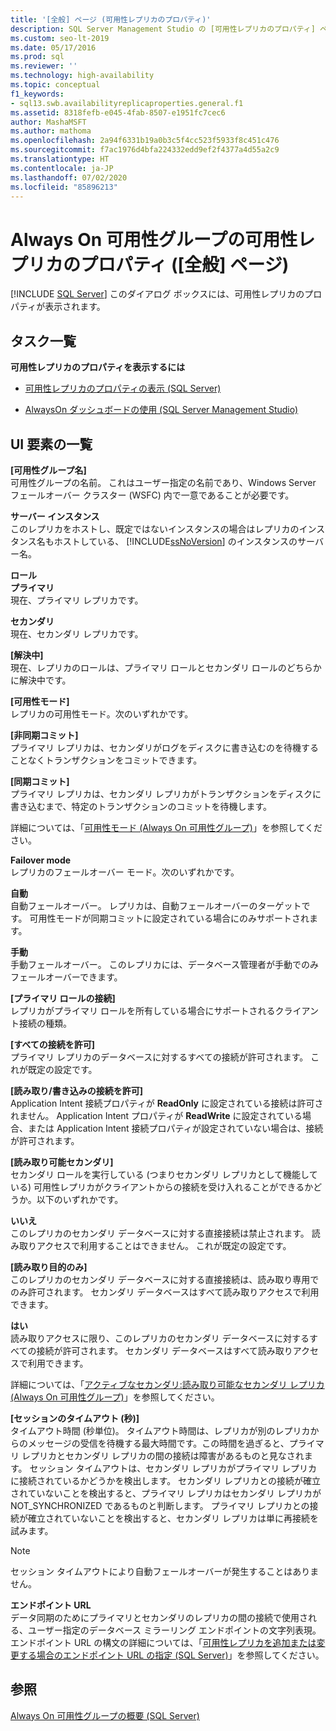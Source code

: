 ```yaml
---
title: '[全般] ページ (可用性レプリカのプロパティ)'
description: SQL Server Management Studio の [可用性レプリカのプロパティ] ページの [全般] ページにあるさまざまなプロパティの説明。
ms.custom: seo-lt-2019
ms.date: 05/17/2016
ms.prod: sql
ms.reviewer: ''
ms.technology: high-availability
ms.topic: conceptual
f1_keywords:
- sql13.swb.availabilityreplicaproperties.general.f1
ms.assetid: 8318fefb-e045-4fab-8507-e1951fc7cec6
author: MashaMSFT
ms.author: mathoma
ms.openlocfilehash: 2a94f6331b19a0b3c5f4cc523f5933f8c451c476
ms.sourcegitcommit: f7ac1976d4bfa224332edd9ef2f4377a4d55a2c9
ms.translationtype: HT
ms.contentlocale: ja-JP
ms.lasthandoff: 07/02/2020
ms.locfileid: "85896213"
---
```

# <a name="availability-replica-properties-general-page-for-always-on-availability-groups"></a>Always On 可用性グループの可用性レプリカのプロパティ ([全般] ページ)
[!INCLUDE [SQL Server](../../../includes/applies-to-version/sqlserver.md)]
  このダイアログ ボックスには、可用性レプリカのプロパティが表示されます。  
  
## <a name="task-list"></a>タスク一覧  
 **可用性レプリカのプロパティを表示するには**  
  
-   [可用性レプリカのプロパティの表示 &#40;SQL Server&#41;](../../../database-engine/availability-groups/windows/view-availability-replica-properties-sql-server.md)  
  
-   [AlwaysOn ダッシュボードの使用 &#40;SQL Server Management Studio&#41;](../../../database-engine/availability-groups/windows/use-the-always-on-dashboard-sql-server-management-studio.md)  
  
## <a name="ui-element-list"></a>UI 要素の一覧  
 **[可用性グループ名]**  
 可用性グループの名前。 これはユーザー指定の名前であり、Windows Server フェールオーバー クラスター (WSFC) 内で一意であることが必要です。  
  
 **サーバー インスタンス**  
 このレプリカをホストし、既定ではないインスタンスの場合はレプリカのインスタンス名もホストしている、 [!INCLUDE[ssNoVersion](../../../includes/ssnoversion-md.md)] のインスタンスのサーバー名。  
  
 **ロール**  
 **プライマリ**  
 現在、プライマリ レプリカです。  
  
 **セカンダリ**  
 現在、セカンダリ レプリカです。  
  
 **[解決中]**  
 現在、レプリカのロールは、プライマリ ロールとセカンダリ ロールのどちらかに解決中です。  
  
 **[可用性モード]**  
 レプリカの可用性モード。次のいずれかです。  
  
 **[非同期コミット]**  
 プライマリ レプリカは、セカンダリがログをディスクに書き込むのを待機することなくトランザクションをコミットできます。  
  
 **[同期コミット]**  
 プライマリ レプリカは、セカンダリ レプリカがトランザクションをディスクに書き込むまで、特定のトランザクションのコミットを待機します。  
  
 詳細については、「[可用性モード &#40;Always On 可用性グループ&#41;](../../../database-engine/availability-groups/windows/availability-modes-always-on-availability-groups.md)」を参照してください。  
  
 **Failover mode**  
 レプリカのフェールオーバー モード。次のいずれかです。  
  
 **自動**  
 自動フェールオーバー。 レプリカは、自動フェールオーバーのターゲットです。 可用性モードが同期コミットに設定されている場合にのみサポートされます。  
  
 **手動**  
 手動フェールオーバー。 このレプリカには、データベース管理者が手動でのみフェールオーバーできます。  
  
 **[プライマリ ロールの接続]**  
 レプリカがプライマリ ロールを所有している場合にサポートされるクライアント接続の種類。  
  
 **[すべての接続を許可]**  
 プライマリ レプリカのデータベースに対するすべての接続が許可されます。 これが既定の設定です。  
  
 **[読み取り/書き込みの接続を許可]**  
 Application Intent 接続プロパティが **ReadOnly** に設定されている接続は許可されません。 Application Intent プロパティが **ReadWrite** に設定されている場合、または Application Intent 接続プロパティが設定されていない場合は、接続が許可されます。  
  
 **[読み取り可能セカンダリ]**  
 セカンダリ ロールを実行している (つまりセカンダリ レプリカとして機能している) 可用性レプリカがクライアントからの接続を受け入れることができるかどうか。以下のいずれかです。  
  
 **いいえ**  
 このレプリカのセカンダリ データベースに対する直接接続は禁止されます。 読み取りアクセスで利用することはできません。 これが既定の設定です。  
  
 **[読み取り目的のみ]**  
 このレプリカのセカンダリ データベースに対する直接接続は、読み取り専用でのみ許可されます。 セカンダリ データベースはすべて読み取りアクセスで利用できます。  
  
 **はい**  
 読み取りアクセスに限り、このレプリカのセカンダリ データベースに対するすべての接続が許可されます。 セカンダリ データベースはすべて読み取りアクセスで利用できます。  
  
 詳細については、「[アクティブなセカンダリ:読み取り可能なセカンダリ レプリカ &#40;Always On 可用性グループ&#41;](../../../database-engine/availability-groups/windows/active-secondaries-readable-secondary-replicas-always-on-availability-groups.md)」を参照してください。  
  
 **[セッションのタイムアウト (秒)]**  
 タイムアウト時間 (秒単位)。 タイムアウト時間は、レプリカが別のレプリカからのメッセージの受信を待機する最大時間です。この時間を過ぎると、プライマリ レプリカとセカンダリ レプリカの間の接続は障害があるものと見なされます。 セッション タイムアウトは、セカンダリ レプリカがプライマリ レプリカに接続されているかどうかを検出します。 セカンダリ レプリカとの接続が確立されていないことを検出すると、プライマリ レプリカはセカンダリ レプリカが NOT_SYNCHRONIZED であるものと判断します。 プライマリ レプリカとの接続が確立されていないことを検出すると、セカンダリ レプリカは単に再接続を試みます。  
  
> [!NOTE]  
>  セッション タイムアウトにより自動フェールオーバーが発生することはありません。  
  
 **エンドポイント URL**  
 データ同期のためにプライマリとセカンダリのレプリカの間の接続で使用される、ユーザー指定のデータベース ミラーリング エンドポイントの文字列表現。 エンドポイント URL の構文の詳細については、「[可用性レプリカを追加または変更する場合のエンドポイント URL の指定 &#40;SQL Server&#41;](../../../database-engine/availability-groups/windows/specify-endpoint-url-adding-or-modifying-availability-replica.md)」を参照してください。  
  
## <a name="see-also"></a>参照  
 [Always On 可用性グループの概要 &#40;SQL Server&#41;](../../../database-engine/availability-groups/windows/overview-of-always-on-availability-groups-sql-server.md)  
  
  
